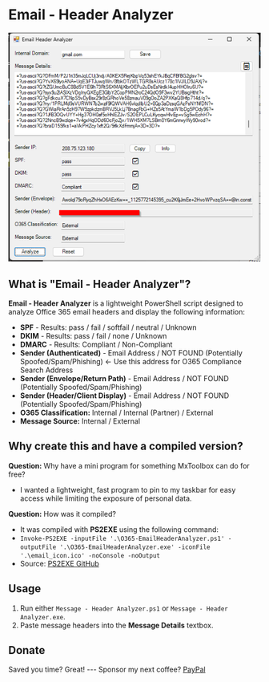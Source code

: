 # Email - Header Analyzer
<img src="https://github.com/AdminVin/EmailHeaderAnalyzer/blob/main/EmailHeaderAnalyzer-Screenshot.png?raw=true">

## What is "Email - Header Analyzer"?
**Email - Header Analyzer** is a lightweight PowerShell script designed to analyze Office 365 email headers and display the following information:
- **SPF** - Results: pass / fail / softfail / neutral / Unknown
- **DKIM** - Results: pass / fail / none / Unknown
- **DMARC** - Results: Compliant / Non-Compliant
- **Sender (Authenticated)** - Email Address / NOT FOUND (Potentially Spoofed/Spam/Phishing) <- Use this address for O365 Compliance Search Address
- **Sender (Envelope/Return Path)** - Email Address / NOT FOUND (Potentially Spoofed/Spam/Phishing)
- **Sender (Header/Client Display)** - Email Address / NOT FOUND (Potentially Spoofed/Spam/Phishing)
- **O365 Classification:** Internal / Internal (Partner) / External
- **Message Source:** Internal / External


## Why create this and have a compiled version?
**Question:** Why have a mini program for something MxToolbox can do for free?  
- I wanted a lightweight, fast program to pin to my taskbar for easy access while limiting the exposure of personal data.

**Question:** How was it compiled?  
- It was compiled with **PS2EXE** using the following command:  
- `Invoke-PS2EXE -inputFile '.\O365-EmailHeaderAnalyzer.ps1' -outputFile '.\O365-EmailHeaderAnalyzer.exe' -iconFile '.\email_icon.ico' -noConsole -noOutput` 
- Source: [PS2EXE GitHub](https://github.com/MScholtes/PS2EXE)

## Usage
1. Run either `Message - Header Analyzer.ps1` or `Message - Header Analyzer.exe`.
2. Paste message headers into the **Message Details** textbox.

## Donate
Saved you time? Great! --- Sponsor my next coffee? [PayPal](https://www.paypal.com/donate/?hosted_button_id=EZU78ZANFT24C)